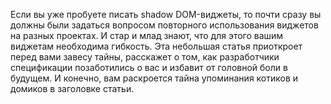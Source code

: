 Если вы уже пробуете писать shadow DOM-виджеты, то почти сразу вы должны были
задаться вопросом повторного использования виджетов на разных проектах. И стар и
млад знают, что для этого вашим виджетам необходима гибкость. Эта небольшая статья
приоткроет перед вами завесу тайны, расскажет о том, как разработчики спецификации
позаботились о вас и избавит от головной боли в будущем. 
И конечно, вам раскроется тайна упоминания котиков и домиков в заголовке статьи.
